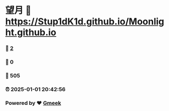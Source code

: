 # 望月 :link: https://Stup1dK1d.github.io/Moonlight.github.io 
### :page_facing_up: [2](https://Stup1dK1d.github.io/Moonlight.github.io/tag.html) 
### :speech_balloon: 0 
### :hibiscus: 505 
### :alarm_clock: 2025-01-01 20:42:56 
### Powered by :heart: [Gmeek](https://github.com/Meekdai/Gmeek)

